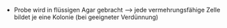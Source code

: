- Probe wird in flüssigen Agar gebracht
--> jede vermehrungsfähige Zelle bildet je eine Kolonie (bei geeigneter Verdünnung)